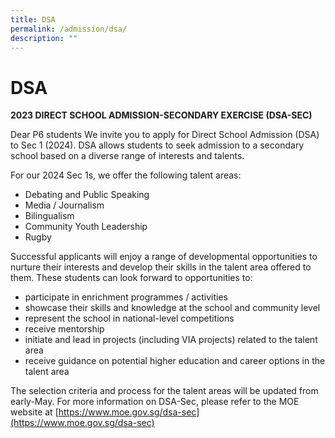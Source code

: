 ```yaml
---
title: DSA
permalink: /admission/dsa/
description: ""
---
```

# **DSA**

**2023 DIRECT SCHOOL ADMISSION-SECONDARY EXERCISE (DSA-SEC)**

Dear P6 students
We invite you to apply for Direct School Admission (DSA) to Sec 1 (2024). DSA allows students to seek admission to a secondary school based on a diverse range of interests and talents.

For our 2024 Sec 1s, we offer the following talent areas:
* Debating and Public Speaking
* Media / Journalism 
* Bilingualism 
* Community Youth Leadership 
* Rugby 


Successful applicants will enjoy a range of developmental opportunities to nurture their interests and develop their skills in the talent area offered to them. These students can look forward to opportunities to:

*  participate in enrichment programmes / activities
*  showcase their skills and knowledge at the school and community level
*  represent the school in national-level competitions
*  receive mentorship
*  initiate and lead in projects (including VIA projects) related to the talent area
*  receive guidance on potential higher education and career options in the talent area


The selection criteria and process for the talent areas will be updated from early-May. For more information on DSA-Sec, please refer to the MOE website at [https://www.moe.gov.sg/dsa-sec](https://www.moe.gov.sg/dsa-sec)